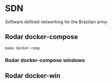 # SDN
Software defined networking for the Brazilian army

## Rodar docker-compose
```
make docker-comp
```

### Rodar docker-compose windows 

## Rodar docker-win

